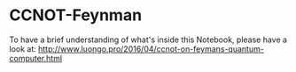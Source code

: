 # CCNOT-Feynman

To have a brief understanding of what's inside this Notebook, please have a look at: 
http://www.luongo.pro/2016/04/ccnot-on-feymans-quantum-computer.html
